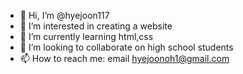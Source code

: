 - 👋 Hi, I’m @hyejoon117
- 👀 I’m interested in creating a website 
- 🌱 I’m currently learning html,css
- 💞️ I’m looking to collaborate on high school students 
- 📫 How to reach me: email hyejoonoh1@gmail.com

<!---
hyejoon117/hyejoon117 is a ✨ special ✨ repository because its `README.md` (this file) appears on your GitHub profile.
You can click the Preview link to take a look at your changes.
--->
